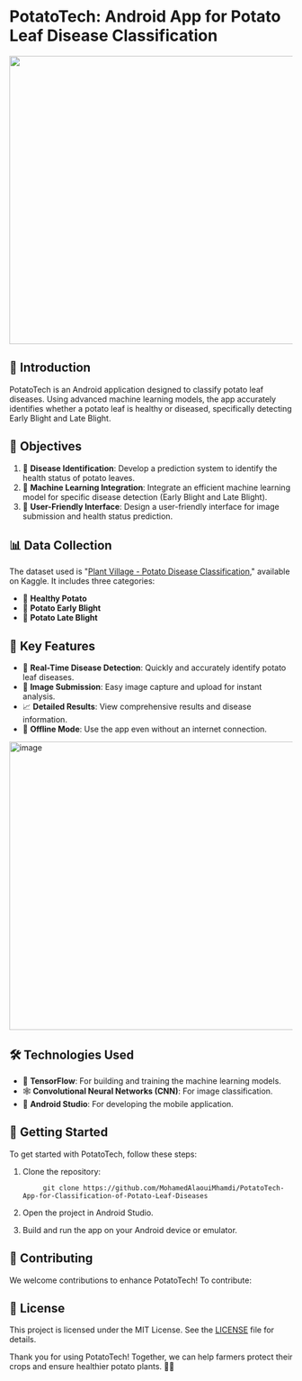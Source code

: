 # PotatoTech: Android App for Potato Leaf Disease Classification

<p align="center">
  <img src="https://github.com/maghwa/PotatoTech-an-Android-App-for-Classification-of-Potato-Leaf-Diseases/assets/87017143/fd5e5da9-4b27-49ec-842f-d66ec82cf47b" width="512">
</p>

## 🌿 Introduction
PotatoTech is an Android application designed to classify potato leaf diseases. Using advanced machine learning models, the app accurately identifies whether a potato leaf is healthy or diseased, specifically detecting Early Blight and Late Blight.

## 🎯 Objectives
1. 🥔 **Disease Identification**: Develop a prediction system to identify the health status of potato leaves.
2. 🤖 **Machine Learning Integration**: Integrate an efficient machine learning model for specific disease detection (Early Blight and Late Blight).
3. 📱 **User-Friendly Interface**: Design a user-friendly interface for image submission and health status prediction.

## 📊 Data Collection
The dataset used is "[Plant Village - Potato Disease Classification](https://www.kaggle.com/datasets/arjuntejaswi/plant-village)," available on Kaggle. It includes three categories:
   - 🥔 **Healthy Potato**
   - 🌿 **Potato Early Blight**
   - 🍂 **Potato Late Blight**

## 🌟 Key Features
- 🌿 **Real-Time Disease Detection**: Quickly and accurately identify potato leaf diseases.
- 📸 **Image Submission**: Easy image capture and upload for instant analysis.
- 📈 **Detailed Results**: View comprehensive results and disease information.
- 🔄 **Offline Mode**: Use the app even without an internet connection.

<img width="512" alt="image" src="https://github.com/maghwa/PotatoTech-an-Android-App-for-Classification-of-Potato-Leaf-Diseases/assets/87017143/f4fed410-772d-48cd-8467-77994453e421">

## 🛠 Technologies Used
- 🧠 **TensorFlow**: For building and training the machine learning models.
- 🕸 **Convolutional Neural Networks (CNN)**: For image classification.
- 📱 **Android Studio**: For developing the mobile application.

## 🚀 Getting Started
To get started with PotatoTech, follow these steps:
1. Clone the repository:

            git clone https://github.com/MohamedAlaouiMhamdi/PotatoTech-App-for-Classification-of-Potato-Leaf-Diseases
2. Open the project in Android Studio.
3. Build and run the app on your Android device or emulator.

## 👥 Contributing
We welcome contributions to enhance PotatoTech! To contribute:
## 📄 License
This project is licensed under the MIT License. See the [LICENSE](LICENSE) file for details.


Thank you for using PotatoTech! Together, we can help farmers protect their crops and ensure healthier potato plants. 🌿🥔
